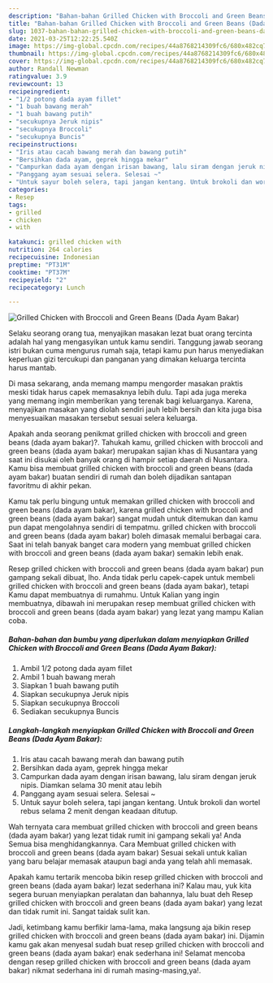 ```yaml
---
description: "Bahan-bahan Grilled Chicken with Broccoli and Green Beans (Dada Ayam Bakar) yang nikmat dan Mudah Dibuat"
title: "Bahan-bahan Grilled Chicken with Broccoli and Green Beans (Dada Ayam Bakar) yang nikmat dan Mudah Dibuat"
slug: 1037-bahan-bahan-grilled-chicken-with-broccoli-and-green-beans-dada-ayam-bakar-yang-nikmat-dan-mudah-dibuat
date: 2021-03-25T12:22:25.540Z
image: https://img-global.cpcdn.com/recipes/44a8768214309fc6/680x482cq70/grilled-chicken-with-broccoli-and-green-beans-dada-ayam-bakar-foto-resep-utama.jpg
thumbnail: https://img-global.cpcdn.com/recipes/44a8768214309fc6/680x482cq70/grilled-chicken-with-broccoli-and-green-beans-dada-ayam-bakar-foto-resep-utama.jpg
cover: https://img-global.cpcdn.com/recipes/44a8768214309fc6/680x482cq70/grilled-chicken-with-broccoli-and-green-beans-dada-ayam-bakar-foto-resep-utama.jpg
author: Randall Newman
ratingvalue: 3.9
reviewcount: 13
recipeingredient:
- "1/2 potong dada ayam fillet"
- "1 buah bawang merah"
- "1 buah bawang putih"
- "secukupnya Jeruk nipis"
- "secukupnya Broccoli"
- "secukupnya Buncis"
recipeinstructions:
- "Iris atau cacah bawang merah dan bawang putih"
- "Bersihkan dada ayam, geprek hingga mekar"
- "Campurkan dada ayam dengan irisan bawang, lalu siram dengan jeruk nipis. Diamkan selama 30 menit atau lebih"
- "Panggang ayam sesuai selera. Selesai ~"
- "Untuk sayur boleh selera, tapi jangan kentang. Untuk brokoli dan wortel rebus selama 2 menit dengan keadaan ditutup."
categories:
- Resep
tags:
- grilled
- chicken
- with

katakunci: grilled chicken with 
nutrition: 264 calories
recipecuisine: Indonesian
preptime: "PT31M"
cooktime: "PT37M"
recipeyield: "2"
recipecategory: Lunch

---
```



![Grilled Chicken with Broccoli and Green Beans (Dada Ayam Bakar)](https://img-global.cpcdn.com/recipes/44a8768214309fc6/680x482cq70/grilled-chicken-with-broccoli-and-green-beans-dada-ayam-bakar-foto-resep-utama.jpg)

Selaku seorang orang tua, menyajikan masakan lezat buat orang tercinta adalah hal yang mengasyikan untuk kamu sendiri. Tanggung jawab seorang istri bukan cuma mengurus rumah saja, tetapi kamu pun harus menyediakan keperluan gizi tercukupi dan panganan yang dimakan keluarga tercinta harus mantab.

Di masa  sekarang, anda memang mampu mengorder masakan praktis meski tidak harus capek memasaknya lebih dulu. Tapi ada juga mereka yang memang ingin memberikan yang terenak bagi keluarganya. Karena, menyajikan masakan yang diolah sendiri jauh lebih bersih dan kita juga bisa menyesuaikan masakan tersebut sesuai selera keluarga. 



Apakah anda seorang penikmat grilled chicken with broccoli and green beans (dada ayam bakar)?. Tahukah kamu, grilled chicken with broccoli and green beans (dada ayam bakar) merupakan sajian khas di Nusantara yang saat ini disukai oleh banyak orang di hampir setiap daerah di Nusantara. Kamu bisa membuat grilled chicken with broccoli and green beans (dada ayam bakar) buatan sendiri di rumah dan boleh dijadikan santapan favoritmu di akhir pekan.

Kamu tak perlu bingung untuk memakan grilled chicken with broccoli and green beans (dada ayam bakar), karena grilled chicken with broccoli and green beans (dada ayam bakar) sangat mudah untuk ditemukan dan kamu pun dapat mengolahnya sendiri di tempatmu. grilled chicken with broccoli and green beans (dada ayam bakar) boleh dimasak memalui berbagai cara. Saat ini telah banyak banget cara modern yang membuat grilled chicken with broccoli and green beans (dada ayam bakar) semakin lebih enak.

Resep grilled chicken with broccoli and green beans (dada ayam bakar) pun gampang sekali dibuat, lho. Anda tidak perlu capek-capek untuk membeli grilled chicken with broccoli and green beans (dada ayam bakar), tetapi Kamu dapat membuatnya di rumahmu. Untuk Kalian yang ingin membuatnya, dibawah ini merupakan resep membuat grilled chicken with broccoli and green beans (dada ayam bakar) yang lezat yang mampu Kalian coba.

<!--inarticleads1-->

##### Bahan-bahan dan bumbu yang diperlukan dalam menyiapkan Grilled Chicken with Broccoli and Green Beans (Dada Ayam Bakar):

1. Ambil 1/2 potong dada ayam fillet
1. Ambil 1 buah bawang merah
1. Siapkan 1 buah bawang putih
1. Siapkan secukupnya Jeruk nipis
1. Siapkan secukupnya Broccoli
1. Sediakan secukupnya Buncis




<!--inarticleads2-->

##### Langkah-langkah menyiapkan Grilled Chicken with Broccoli and Green Beans (Dada Ayam Bakar):

1. Iris atau cacah bawang merah dan bawang putih
1. Bersihkan dada ayam, geprek hingga mekar
1. Campurkan dada ayam dengan irisan bawang, lalu siram dengan jeruk nipis. Diamkan selama 30 menit atau lebih
1. Panggang ayam sesuai selera. Selesai ~
1. Untuk sayur boleh selera, tapi jangan kentang. Untuk brokoli dan wortel rebus selama 2 menit dengan keadaan ditutup.




Wah ternyata cara membuat grilled chicken with broccoli and green beans (dada ayam bakar) yang lezat tidak rumit ini gampang sekali ya! Anda Semua bisa menghidangkannya. Cara Membuat grilled chicken with broccoli and green beans (dada ayam bakar) Sesuai sekali untuk kalian yang baru belajar memasak ataupun bagi anda yang telah ahli memasak.

Apakah kamu tertarik mencoba bikin resep grilled chicken with broccoli and green beans (dada ayam bakar) lezat sederhana ini? Kalau mau, yuk kita segera buruan menyiapkan peralatan dan bahannya, lalu buat deh Resep grilled chicken with broccoli and green beans (dada ayam bakar) yang lezat dan tidak rumit ini. Sangat taidak sulit kan. 

Jadi, ketimbang kamu berfikir lama-lama, maka langsung aja bikin resep grilled chicken with broccoli and green beans (dada ayam bakar) ini. Dijamin kamu gak akan menyesal sudah buat resep grilled chicken with broccoli and green beans (dada ayam bakar) enak sederhana ini! Selamat mencoba dengan resep grilled chicken with broccoli and green beans (dada ayam bakar) nikmat sederhana ini di rumah masing-masing,ya!.

